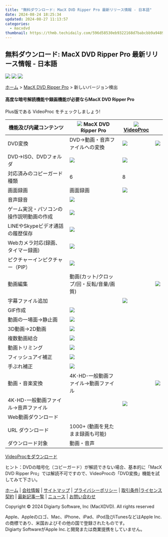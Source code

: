 ```yaml
---
title: "無料ダウンロード: MacX DVD Ripper Pro 最新リリース情報 - 日本語"
date: 2024-08-24 18:25:34
updated: 2024-08-27 11:13:57
categories:
  - macxdvd
thumbnail: https://thmb.techidaily.com/596d58530eb9322168d7babcbb9a9489a386dda09536b6b2d4f38f91d6402603.jpg
---
```


## 無料ダウンロード: MacX DVD Ripper Pro 最新リリース情報 - 日本語

[![](https://www.macxdvd.com/mac-dvd-ripper-pro/../flag/ben-fift.png)](https://www.macxdvd.com/mac-dvd-ripper-pro/registered-update.htm) [![](https://www.macxdvd.com/mac-dvd-ripper-pro/../flag/bjp-fift.png)](https://www.macxdvd.com/mac-dvd-ripper-pro/registered-update-jp.htm) [![](https://www.macxdvd.com/mac-dvd-ripper-pro/../flag/bde-fift.png)](https://www.macxdvd.com/mac-dvd-ripper-pro/registered-update-de.htm) 

[ホーム](https://tools.techidaily.com/macxdvd/products/) \> [MacX DVD Ripper Pro](https://tools.techidaily.com/macxdvd/products/) \> 新しいバージョン検出



#### 高度な暗号解読機能や録画機能が必要ならMacX DVD Ripper Pro  
 Plus版である VideoProc をチェックしましょう!

| 機能及び内蔵コンテンツ           | ![](https://www.macxdvd.com/mac-dvd-ripper-pro/../image-jp/pic-style/player3.png) MacX DVD Ripper Pro | ![](https://www.macxdvd.com/mac-dvd-ripper-pro/../image-jp/pic-style/videoproc.png) [VideoProc](https://jp.videoproc.com/free-videoproc/) |                                                                                 |
| --------------------- | ----------------------------------------------------------------------------------------------------- | ----------------------------------------------------------------------------------------------------------------------------------------- | ------------------------------------------------------------------------------- |
| DVD変換                 | DVD→動画・音声ファイルへの変換                                                                                     | ![](https://www.macxdvd.com/mac-dvd-ripper-pro/../image-jp/pic-style/icon1.png)                                                           | ![](https://www.macxdvd.com/mac-dvd-ripper-pro/../image-jp/pic-style/icon1.png) |
| DVD→ISO、DVDフォルダ       | ![](https://www.macxdvd.com/mac-dvd-ripper-pro/../image-jp/pic-style/icon1.png)                       | ![](https://www.macxdvd.com/mac-dvd-ripper-pro/../image-jp/pic-style/icon1.png)                                                           |                                                                                 |
| 対応済みのコピーガード種類         | 6                                                                                                     | 8                                                                                                                                         |                                                                                 |
| 画面録画                  | 画面録画                                                                                                  | ![](https://www.macxdvd.com/mac-dvd-ripper-pro/../image-jp/pic-style/icon1.png)                                                           |                                                                                 |
| 音声録音                  | ![](https://www.macxdvd.com/mac-dvd-ripper-pro/../image-jp/pic-style/icon1.png)                       |                                                                                                                                           |                                                                                 |
| ゲーム実況・パソコンの操作説明動画の作成  | ![](https://www.macxdvd.com/mac-dvd-ripper-pro/../image-jp/pic-style/icon1.png)                       |                                                                                                                                           |                                                                                 |
| LINEやSkypeビデオ通話の履歴保存  | ![](https://www.macxdvd.com/mac-dvd-ripper-pro/../image-jp/pic-style/icon1.png)                       |                                                                                                                                           |                                                                                 |
| Webカメラ対応(録画、タイマー録画)   | ![](https://www.macxdvd.com/mac-dvd-ripper-pro/../image-jp/pic-style/icon1.png)                       |                                                                                                                                           |                                                                                 |
| ピクチャーインピクチャー（PIP）     | ![](https://www.macxdvd.com/mac-dvd-ripper-pro/../image-jp/pic-style/icon1.png)                       |                                                                                                                                           |                                                                                 |
| 動画編集                  | 動画(カット/クロップ/回・反転/音量/画質)                                                                               |                                                                                                                                           | ![](https://www.macxdvd.com/mac-dvd-ripper-pro/../image-jp/pic-style/icon1.png) |
| 字幕ファイル追加              |                                                                                                       | ![](https://www.macxdvd.com/mac-dvd-ripper-pro/../image-jp/pic-style/icon1.png)                                                           |                                                                                 |
| GIF作成                 | ![](https://www.macxdvd.com/mac-dvd-ripper-pro/../image-jp/pic-style/icon1.png)                       |                                                                                                                                           |                                                                                 |
| 動画の一場面→静止画            | ![](https://www.macxdvd.com/mac-dvd-ripper-pro/../image-jp/pic-style/icon1.png)                       |                                                                                                                                           |                                                                                 |
| 3D動画→2D動画             | ![](https://www.macxdvd.com/mac-dvd-ripper-pro/../image-jp/pic-style/icon1.png)                       |                                                                                                                                           |                                                                                 |
| 複数動画結合                | ![](https://www.macxdvd.com/mac-dvd-ripper-pro/../image-jp/pic-style/icon1.png)                       |                                                                                                                                           |                                                                                 |
| 動画トリミング               | ![](https://www.macxdvd.com/mac-dvd-ripper-pro/../image-jp/pic-style/icon1.png)                       |                                                                                                                                           |                                                                                 |
| フィッシュアイ補正             | ![](https://www.macxdvd.com/mac-dvd-ripper-pro/../image-jp/pic-style/icon1.png)                       |                                                                                                                                           |                                                                                 |
| 手ぶれ補正                 | ![](https://www.macxdvd.com/mac-dvd-ripper-pro/../image-jp/pic-style/icon1.png)                       |                                                                                                                                           |                                                                                 |
| 動画・音楽変換               | 4K･HD･一般動画ファイル→動画ファイル                                                                                 |                                                                                                                                           | ![](https://www.macxdvd.com/mac-dvd-ripper-pro/../image-jp/pic-style/icon1.png) |
| 4K･HD･一般動画ファイル→音声ファイル |                                                                                                       | ![](https://www.macxdvd.com/mac-dvd-ripper-pro/../image-jp/pic-style/icon1.png)                                                           |                                                                                 |
| Web動画ダウンロード           |                                                                                                       |                                                                                                                                           |                                                                                 |
| URL ダウンロード            | 1000+ (動画を見たまま録画も可能)                                                                                  |                                                                                                                                           |                                                                                 |
| ダウンロード対象              | 動画・音声                                                                                                 |                                                                                                                                           |                                                                                 |

[VideoProcをダウンロード](https://www.videoproc.com/download/videoproc.dmg) 

ヒント：DVDの暗号化（コピーガード）が解読できない場合、基本的に「MacX DVD Ripper Pro」では解読不可ですので、VideoProcの「DVD変換」機能を試してみて下さい。



[ホーム](https://tools.techidaily.com/macxdvd/products/) | [会社情報](https://tools.techidaily.com/macxdvd/products/) | [サイトマップ](https://tools.techidaily.com/macxdvd/products/) | [プライバシーポリシー](https://tools.techidaily.com/macxdvd/products/) | [取引条件](https://tools.techidaily.com/macxdvd/products/)|[ライセンス契約](https://tools.techidaily.com/macxdvd/products/) | [最新記事一覧](https://tools.techidaily.com/macxdvd/products/) | [ニュース](https://tools.techidaily.com/macxdvd/products/) | [お問い合わせ](https://tools.techidaily.com/macxdvd/products/)

Copyright © 2024 Digiarty Software, Inc (MacXDVD). All rights reserved

Apple、Appleのロゴ、Mac、iPhone、iPad、iPod及びiTunesなどはApple Inc.の商標であり、米国およびその他の国で登録されたものです。  
Digiarty SoftwareがApple Inc.と開発または商業提携をしていません。

<ins class="adsbygoogle"
     style="display:block"
     data-ad-format="autorelaxed"
     data-ad-client="ca-pub-7571918770474297"
     data-ad-slot="1223367746"></ins>



<ins class="adsbygoogle"
     style="display:block"
     data-ad-client="ca-pub-7571918770474297"
     data-ad-slot="8358498916"
     data-ad-format="auto"
     data-full-width-responsive="true"></ins>
